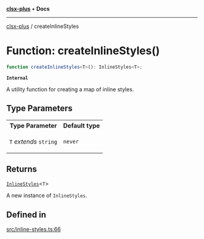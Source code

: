 [**clsx-plus**](README.md) • **Docs**

---

[clsx-plus](README.md) / createInlineStyles

# Function: createInlineStyles()

```ts
function createInlineStyles<T>(): InlineStyles<T>;
```

**`Internal`**

A utility function for creating a map of inline styles.

## Type Parameters

<table>
<tr>
<th>Type Parameter</th>
<th>Default type</th>
</tr>
<tr>
<td>

`T` _extends_ `string`

</td>
<td>

`never`

</td>
</tr>
</table>

## Returns

[`InlineStyles`](TypeAlias.InlineStyles.md)\<`T`>

A new instance of `InlineStyles`.

## Defined in

[src/inline-styles.ts:66](https://github.com/HoodieCollin/clsx-plus/blob/4d55252443bab37590ad84a6e45f55cb4343cd0f/src/inline-styles.ts#L66)
